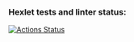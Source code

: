 ### Hexlet tests and linter status:
[![Actions Status](https://github.com/Romez/algorithms-project-69/workflows/hexlet-check/badge.svg)](https://github.com/Romez/algorithms-project-69/actions)
